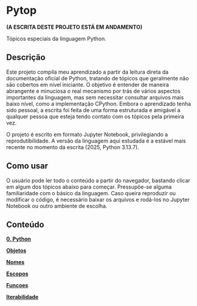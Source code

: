 # Pytop

**(A ESCRITA DESTE PROJETO ESTÁ EM ANDAMENTO)**

Tópicos especiais da linguagem Python.

## Descrição

Este projeto compila meu aprendizado a partir da leitura direta da documentação oficial de Python, tratando de tópicos que geralmente não são cobertos em nível iniciante. O objetivo é entender de maneira abrangente e minuciosa o real mecanismo por trás de vários aspectos importantes da linguagem, mas sem necessitar consultar arquivos mais baixo nível, como a implementação CPython. Embora o aprendizado tenha sido pessoal, a escrita foi feita de uma forma estruturada e amigável a qualquer pessoa que esteja tendo contato com os tópicos pela primeira vez.

O projeto é escrito em formato Jupyter Notebook, privilegiando a reprodutibilidade. A versão da linguagem aqui estudada é a estável mais recente no momento da escrita (2025, Python 3.13.7).

## Como usar

O usuário pode ler todo o conteúdo a partir do navegador, bastando clicar em algum dos tópicos abaixo para começar. Pressupõe-se alguma familiaridade com o básico da linguagem. Caso queira reproduzir ou modificar o código, é necessário baixar os arquivos e rodá-los no Jupyter Notebook ou outro ambiente de escolha.

## Conteúdo

**[0. Python](00.python.ipynb)**

**[Objetos](objetos.ipynb)**

**[Nomes](nomes.ipynb)**

**[Escopos](escopos.ipynb)**

**[Funcoes](funcoes.ipynb)**

**[Iterabilidade](iterabilidade.ipynb)**

